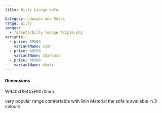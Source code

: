 ```yaml
---
title: Billy Lounge sofa

Category: Lounges and Sofas
range: Billy
images:
  - /assets/billy lounge triple.png
variants:
  - price: 89500
    variantName: Cyan
  - price: 89500
    variantName: Charcoal
  - price: 89500
    variantName: Khaki
---
```


#### Dimensions

W940xD940xH1070mm

very popular range comfortable with linin Material the sofa is available in 3 colours
